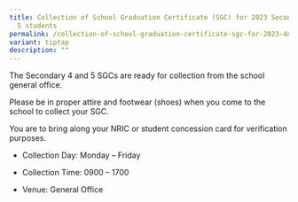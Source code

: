 ```yaml
---
title: Collection of School Graduation Certificate (SGC) for 2023 Secondary 4 &
  5 students
permalink: /collection-of-school-graduation-certificate-sgc-for-2023-4nt-students/
variant: tiptap
description: ""
---
```

<p>The Secondary 4 and 5&nbsp;SGCs&nbsp;are ready for&nbsp;collection from
the school general&nbsp;office.</p>
<p>Please be in proper&nbsp;attire and footwear (shoes) when you come to
the school to collect your&nbsp;SGC.&nbsp;</p>
<p>You are to&nbsp;bring along your NRIC or student concession card for verification
purposes.</p>
<ul data-tight="true" class="tight">
<li>
<p>Collection Day: Monday – Friday</p>
</li>
<li>
<p>Collection Time: 0900 – 1700</p>
</li>
<li>
<p>Venue: General Office</p>
</li>
</ul>
<p></p>